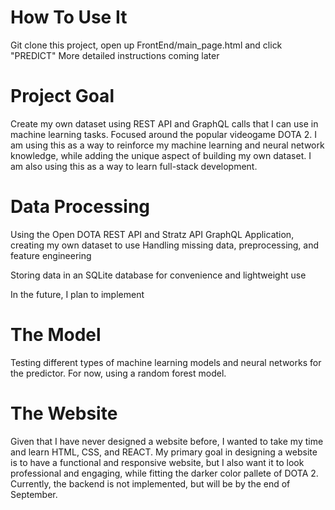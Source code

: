 # How To Use It
Git clone this project, open up FrontEnd/main_page.html and click "PREDICT"
More detailed instructions coming later

# Project Goal
Create my own dataset using REST API and GraphQL calls that I can use in machine learning tasks.
Focused around the popular videogame DOTA 2. 
I am using this as a way to reinforce my machine learning and neural network knowledge, while adding the unique aspect of building my own dataset. 
I am also using this as a way to learn full-stack development.

# Data Processing
Using the Open DOTA REST API and Stratz API GraphQL Application, creating my own dataset to use
Handling missing data, preprocessing, and feature engineering

Storing data in an SQLite database for convenience and lightweight use

In the future, I plan to implement

# The Model
Testing different types of machine learning models and neural networks for the predictor. For now, using a random forest model.

# The Website
Given that I have never designed a website before, I wanted to take my time and learn HTML, CSS, and REACT. 
My primary goal in designing a website is to have a functional and responsive website, but I also want it to look professional and engaging, while fitting the darker color pallete of DOTA 2.
Currently, the backend is not implemented, but will be by the end of September.
